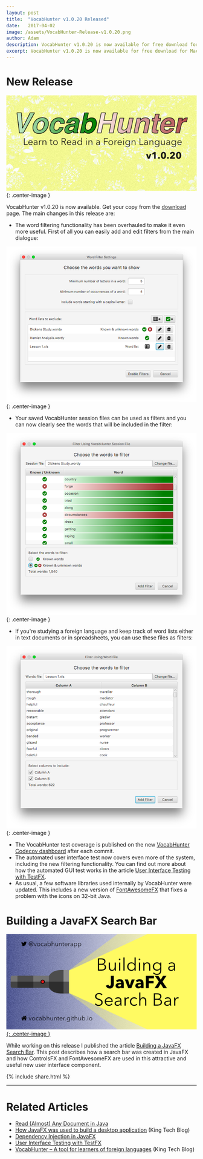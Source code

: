 ```yaml
---
layout: post
title:  "VocabHunter v1.0.20 Released"
date:   2017-04-02
image: /assets/VocabHunter-Release-v1.0.20.png
author: Adam
description: VocabHunter v1.0.20 is now available for free download for Mac, Windows and Linux
excerpt: VocabHunter v1.0.20 is now available for free download for Mac, Windows and Linux.  This release comes with new filtering functionality to make it even easier to focus on just the vocabulary that interests you.
---
```

# New Release
![VocabHunter v1.0.20](/assets/VocabHunter-Release-v1.0.20.png){: .center-image }

VocabHunter v1.0.20 is now available.  Get your copy from the [download](/download) page.  The main changes in this release are:

* The word filtering functionality has been overhauled to make it even more useful.  First of all you can easily add and edit filters from the main dialogue:

![VocabHunter Filter Dialogue](/assets/VocabHunter-v1.0.20-Filter-Dialogue.png){: .center-image }

* Your saved VocabHunter session files can be used as filters and you can now clearly see the words that will be included in the filter:

![VocabHunter Sesson Filter](/assets/VocabHunter-v1.0.20-Session-Filter.png){: .center-image }

* If you're studying a foreign language and keep track of word lists either in text documents or in spreadsheets, you can use these files as filters:

![VocabHunter Word List Filter](/assets/VocabHunter-v1.0.20-Word-List-Filter.png){: .center-image }

* The VocabHunter test coverage is published on the new [VocabHunter Codecov dashboard] after each commit.
* The automated user interface test now covers even more of the system, including the new filtering functionality.  You can find out more about how the automated GUI test works in the article [User Interface Testing with TestFX].
* As usual, a few software libraries used internally by VocabHunter were updated.  This includes a new version of [FontAwesomeFX] that fixes a problem with the icons on 32-bit Java.

# Building a JavaFX Search Bar
[![Building a JavaFX Search Bar](/assets/VocabHunter-Search-Bar-Title.png){: .center-image }][Building a JavaFX Search Bar]

While working on this release I published the article [Building a JavaFX Search Bar].  This post describes how a search bar was created in JavaFX and how ControlsFX and FontAwesomeFX are used in this attractive and useful new user interface component.

{% include share.html %}
___

# Related Articles
* [Read (Almost) Any Document in Java]
* [How JavaFX was used to build a desktop application][KingTechBlog2] (King Tech Blog)
* [Dependency Injection in JavaFX]
* [User Interface Testing with TestFX]
* [VocabHunter – A tool for learners of foreign languages][KingTechBlog1] (King Tech Blog)

[Dependency Injection in JavaFX]:/2016/11/13/JavaFX-Dependency-Injection.html
[User Interface Testing with TestFX]:/2016/07/27/TestFX.html
[Building a JavaFX Search Bar]:/2017/01/15/Search-Bar.html
[Read (Almost) Any Document in Java]:/2017/04/30/Read-Any-Document-Format.html

[KingTechBlog1]:https://techblog.king.com/vocabhunter-a-tool-for-learners-of-foreign-languages/
[KingTechBlog2]:https://techblog.king.com/javafx-used-build-desktop-application/

[VocabHunter Codecov dashboard]:https://codecov.io/gh/VocabHunter/VocabHunter

[FontAwesomeFX]:https://bitbucket.org/Jerady/fontawesomefx
